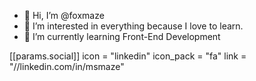 - 👋 Hi, I’m @foxmaze
- 👀 I’m interested in everything because I love to learn.
- 🌱 I’m currently learning Front-End Development

 [[params.social]]
    icon = "linkedin"
    icon_pack = "fa"
    link = "//linkedin.com/in/msmaze"



<!---
foxmaze/foxmaze is a ✨ special ✨ repository because its `README.md` (this file) appears on your GitHub profile.
You can click the Preview link to take a look at your changes.
--->
